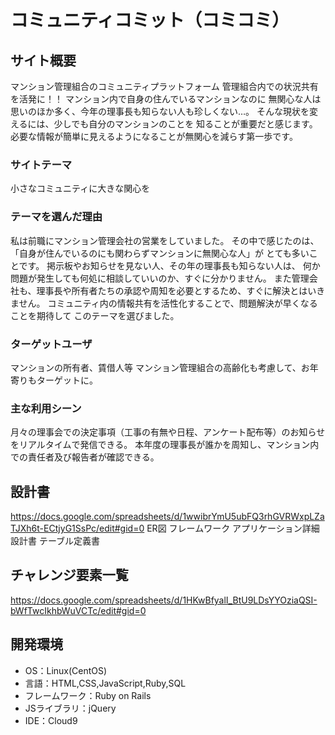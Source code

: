 # コミュニティコミット（コミコミ）

## サイト概要
マンション管理組合のコミュニティプラットフォーム
管理組合内での状況共有を活発に！！
マンション内で自身の住んでいるマンションなのに
無関心な人は思いのほか多く、今年の理事長も知らない人も珍しくない…。
そんな現状を変えるには、少しでも自分のマンションのことを
知ることが重要だと感じます。
必要な情報が簡単に見えるようになることが無関心を減らす第一歩です。

### サイトテーマ
小さなコミュニティに大きな関心を

### テーマを選んだ理由
私は前職にマンション管理会社の営業をしていました。
その中で感じたのは、「自身が住んでいるのにも関わらずマンションに無関心な人」が
とても多いことです。
掲示板やお知らせを見ない人、その年の理事長も知らない人は、
何か問題が発生しても何処に相談していいのか、すぐに分かりません。
また管理会社も、理事長や所有者たちの承認や周知を必要とするため、すぐに解決とはいきません。
コミュニティ内の情報共有を活性化することで、問題解決が早くなることを期待して
このテーマを選びました。


### ターゲットユーザ
マンションの所有者、賃借人等
マンション管理組合の高齢化も考慮して、お年寄りもターゲットに。

### 主な利用シーン
月々の理事会での決定事項（工事の有無や日程、アンケート配布等）のお知らせをリアルタイムで発信できる。
本年度の理事長が誰かを周知し、マンション内での責任者及び報告者が確認できる。

## 設計書
https://docs.google.com/spreadsheets/d/1wwibrYmU5ubFQ3rhGVRWxpLZaTJXh6t-ECtjyG1SsPc/edit#gid=0
ER図
フレームワーク
アプリケーション詳細設計書
テーブル定義書

## チャレンジ要素一覧
https://docs.google.com/spreadsheets/d/1HKwBfyalI_BtU9LDsYYOziaQSI-bWfTwcIkhbWuVCTc/edit#gid=0

## 開発環境
- OS：Linux(CentOS)
- 言語：HTML,CSS,JavaScript,Ruby,SQL
- フレームワーク：Ruby on Rails
- JSライブラリ：jQuery
- IDE：Cloud9

